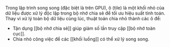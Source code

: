 Trong lập trình song song (đặc biệt là trên GPU), ô (tile) là một khối nhỏ của dữ liệu được xử lý độc lập trong bộ nhớ chia sẻ để tối ưu hiệu suất tính toán.
 Thay vì xử lý toàn bộ dữ liệu cùng lúc, thuật toán chia nhỏ thành các ô để:
 - Tận dụng [[bộ nhớ chia sẻ]] giúp giảm số lần truy cập [[bộ nhớ toàn cục]].
 - Chia nhỏ công việc để các [[khối luồng]] có thể xử lý song song.